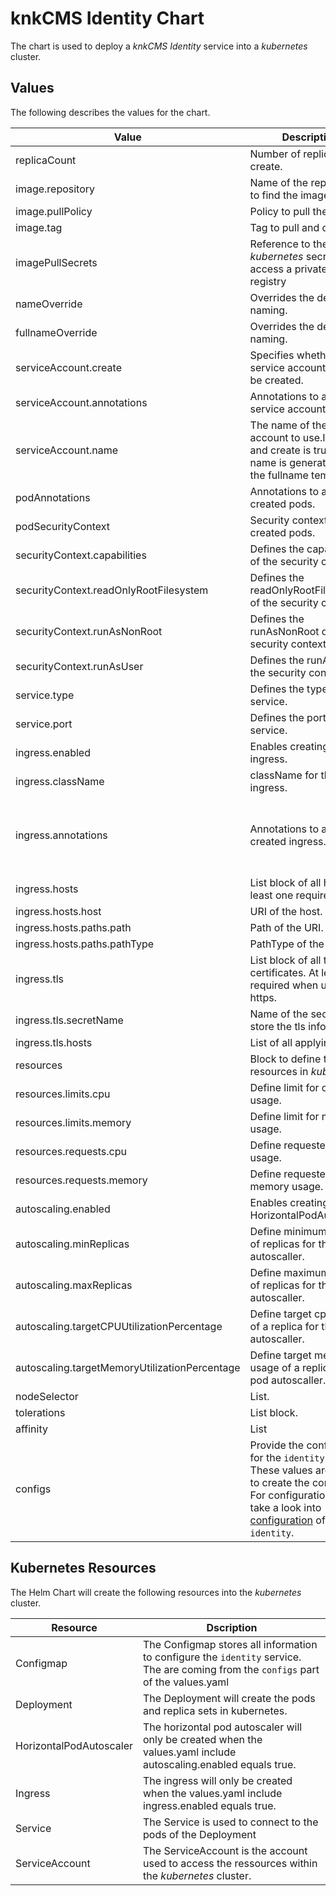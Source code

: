 # knkCMS Identity Chart
The chart is used to deploy a *knkCMS Identity* service into a *kubernetes* cluster.

## Values
The following describes the values for the chart.

|Value|Description|Required|Default|
|-----|-----|:-----:|:-----:|
|replicaCount|Number of replicas to create.|(✅)|-|
|image.repository|Name of the repository to find the image.|❌|knkcms.azurecr.io/cms-identity|
|image.pullPolicy|Policy to pull the image.|❌|IfNotPresent|
|image.tag|Tag to pull and deploy.|❌|-|
|imagePullSecrets|Reference to the *kubernetes* secret to access a private image registry|❌|docker-cfg|
|nameOverride|Overrides the default naming.|❌|-|
|fullnameOverride|Overrides the default full naming.|❌|-|
|serviceAccount.create|Specifies whether a service account should be created.|❌|true|
|serviceAccount.annotations|Annotations to add to the service account.|❌|-|
|serviceAccount.name|The name of the service account to use.If not set and create is true, a name is generated using the fullname template.|(✅)|-|
|podAnnotations|Annotations to add to the created pods.|❌|-|
|podSecurityContext|Security context of the created pods.|❌|-|
|securityContext.capabilities|Defines the capabilities of the security context.|❌|-|
|securityContext.readOnlyRootFilesystem|Defines the readOnlyRootFilesystem of the security context.|❌|-|
|securityContext.runAsNonRoot|Defines the runAsNonRoot of the security context.|❌|-|
|securityContext.runAsUser|Defines the runAsUser of the security context.|❌|-|
|service.type|Defines the type of the service.|❌|ClusterIP|
|service.port|Defines the port of the service.|❌|8080|
|ingress.enabled|Enables creating an ingress.|❌|true|
|ingress.className|className for the ingress.|❌|-|
|ingress.annotations|Annotations to add to the created ingress.|❌|kubernetes.io/ingress.class: nginx <br/>kubernetes.io/tls-acme: "true" <br/>cert-manager.io/cluster-issuer: letsencrypt|
|ingress.hosts|List block of all hosts. At least one required.|✅|-|
|ingress.hosts.host|URI of the host.|✅|-|
|ingress.hosts.paths.path|Path of the URI.|❌|/|
|ingress.hosts.paths.pathType|PathType of the URI.|❌|ImplementationSpecific|
|ingress.tls|List block of all tls certificates. At least one required when using https.|✅|-|
|ingress.tls.secretName|Name of the secret to store the tls information.|❌|idp-tls|
|ingress.tls.hosts|List of all applying hosts.|✅|-|
|resources|Block to define the resources in *kubernetes*.|❌|-|
|resources.limits.cpu|Define limit for cpu usage.|❌|-|
|resources.limits.memory|Define limit for memory usage.|❌|-|
|resources.requests.cpu|Define requested cpu usage.|❌|-|
|resources.requests.memory|Define requested memory usage.|❌|-|
|autoscaling.enabled|Enables creating a HorizontalPodAutoscaler.|❌|false|
|autoscaling.minReplicas|Define minimum number of replicas for the pod autoscaller.|❌|1|
|autoscaling.maxReplicas|Define maximum number of replicas for the pod autoscaller.|❌|100|
|autoscaling.targetCPUUtilizationPercentage|Define target cpu usage of a replica for the pod autoscaller.|❌|80|
|autoscaling.targetMemoryUtilizationPercentage|Define target memory usage of a replica for the pod autoscaller.|❌|-|
|nodeSelector|List.|❌|-|
|tolerations|List block.|❌|-|
|affinity|List|❌|-|
|configs|Provide the configuration for the `identity` service. These values are needed to create the configmap. For configuration details take a look into [configuration](https://knk-cms.atlassian.net/wiki/spaces/identity/pages/1187381266/Configuration) of the `identity`.|✅|-|

## Kubernetes Resources
The Helm Chart will create the following resources into the *kubernetes* cluster.

|Resource|Dscription|
|--------|----------|
|Configmap|The Configmap stores all information to configure the `identity` service. The are coming from the `configs` part of the values.yaml|
|Deployment|The Deployment will create the pods and replica sets in kubernetes.|
|HorizontalPodAutoscaler|The horizontal pod autoscaler will only be created when the values.yaml include autoscaling.enabled equals true.|
|Ingress|The ingress will only be created when the values.yaml include ingress.enabled equals true.|
|Service|The Service is used to connect to the pods of the Deployment|
|ServiceAccount|The ServiceAccount is the account used to access the ressources within the *kubernetes* cluster.|